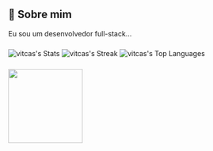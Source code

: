 
## 🚀 Sobre mim
Eu sou um desenvolvedor full-stack...

###

![vitcas's Stats](https://github-readme-stats.vercel.app/api?username=vitcas&theme=vue-dark&show_icons=true&hide_border=true&count_private=true)
![vitcas's Streak](https://github-readme-streak-stats.herokuapp.com/?user=vitcas&theme=vue-dark&hide_border=true)
![vitcas's Top Languages](https://github-readme-stats.vercel.app/api/top-langs/?username=vitcas&theme=vue-dark&show_icons=true&hide_border=true&layout=compact)

###

<img align="left" height="150" src="https://art.ngfiles.com/images/1729000/1729657_skullchimes_gwen.gif?f1617439806"  />
